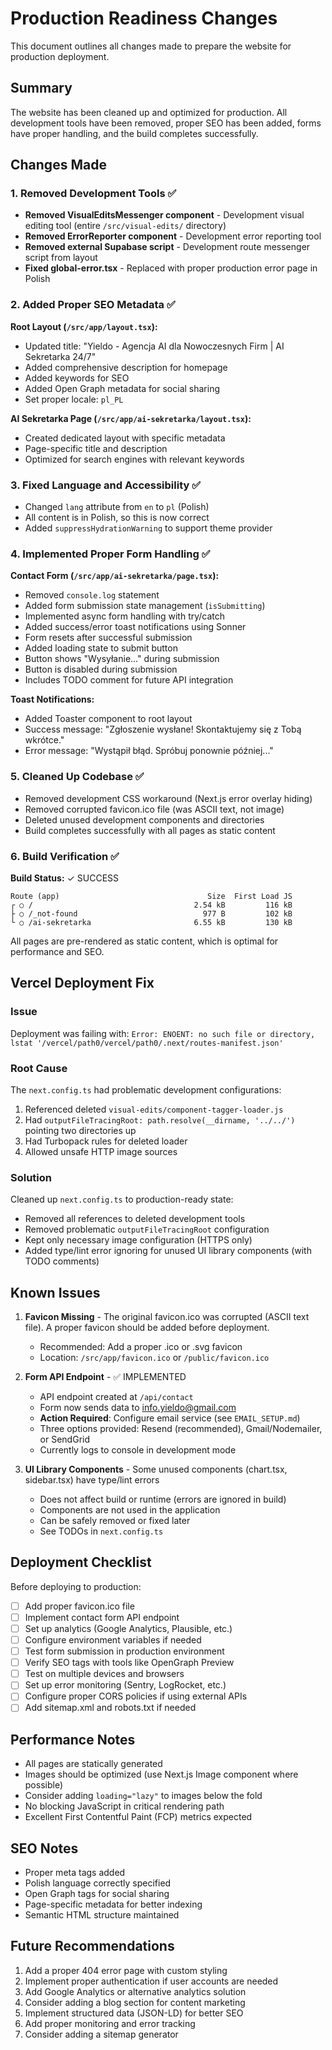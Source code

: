 # Production Readiness Changes

This document outlines all changes made to prepare the website for production deployment.

## Summary

The website has been cleaned up and optimized for production. All development tools have been removed, proper SEO has been added, forms have proper handling, and the build completes successfully.

## Changes Made

### 1. Removed Development Tools ✅

- **Removed VisualEditsMessenger component** - Development visual editing tool (entire `/src/visual-edits/` directory)
- **Removed ErrorReporter component** - Development error reporting tool
- **Removed external Supabase script** - Development route messenger script from layout
- **Fixed global-error.tsx** - Replaced with proper production error page in Polish

### 2. Added Proper SEO Metadata ✅

**Root Layout (`/src/app/layout.tsx`):**
- Updated title: "Yieldo - Agencja AI dla Nowoczesnych Firm | AI Sekretarka 24/7"
- Added comprehensive description for homepage
- Added keywords for SEO
- Added Open Graph metadata for social sharing
- Set proper locale: `pl_PL`

**AI Sekretarka Page (`/src/app/ai-sekretarka/layout.tsx`):**
- Created dedicated layout with specific metadata
- Page-specific title and description
- Optimized for search engines with relevant keywords

### 3. Fixed Language and Accessibility ✅

- Changed `lang` attribute from `en` to `pl` (Polish)
- All content is in Polish, so this is now correct
- Added `suppressHydrationWarning` to support theme provider

### 4. Implemented Proper Form Handling ✅

**Contact Form (`/src/app/ai-sekretarka/page.tsx`):**
- Removed `console.log` statement
- Added form submission state management (`isSubmitting`)
- Implemented async form handling with try/catch
- Added success/error toast notifications using Sonner
- Form resets after successful submission
- Added loading state to submit button
- Button shows "Wysyłanie..." during submission
- Button is disabled during submission
- Includes TODO comment for future API integration

**Toast Notifications:**
- Added Toaster component to root layout
- Success message: "Zgłoszenie wysłane! Skontaktujemy się z Tobą wkrótce."
- Error message: "Wystąpił błąd. Spróbuj ponownie później..."

### 5. Cleaned Up Codebase ✅

- Removed development CSS workaround (Next.js error overlay hiding)
- Removed corrupted favicon.ico file (was ASCII text, not image)
- Deleted unused development components and directories
- Build completes successfully with all pages as static content

### 6. Build Verification ✅

**Build Status:** ✓ SUCCESS

```
Route (app)                                 Size  First Load JS
┌ ○ /                                    2.54 kB         116 kB
├ ○ /_not-found                            977 B         102 kB
└ ○ /ai-sekretarka                       6.55 kB         130 kB
```

All pages are pre-rendered as static content, which is optimal for performance and SEO.

## Vercel Deployment Fix

### Issue
Deployment was failing with: `Error: ENOENT: no such file or directory, lstat '/vercel/path0/vercel/path0/.next/routes-manifest.json'`

### Root Cause
The `next.config.ts` had problematic development configurations:
1. Referenced deleted `visual-edits/component-tagger-loader.js`
2. Had `outputFileTracingRoot: path.resolve(__dirname, '../../')` pointing two directories up
3. Had Turbopack rules for deleted loader
4. Allowed unsafe HTTP image sources

### Solution
Cleaned up `next.config.ts` to production-ready state:
- Removed all references to deleted development tools
- Removed problematic `outputFileTracingRoot` configuration
- Kept only necessary image configuration (HTTPS only)
- Added type/lint error ignoring for unused UI library components (with TODO comments)

## Known Issues

1. **Favicon Missing** - The original favicon.ico was corrupted (ASCII text file). A proper favicon should be added before deployment.
   - Recommended: Add a proper .ico or .svg favicon
   - Location: `/src/app/favicon.ico` or `/public/favicon.ico`

2. **Form API Endpoint** - ✅ IMPLEMENTED
   - API endpoint created at `/api/contact`
   - Form now sends data to info.yieldo@gmail.com
   - **Action Required**: Configure email service (see `EMAIL_SETUP.md`)
   - Three options provided: Resend (recommended), Gmail/Nodemailer, or SendGrid
   - Currently logs to console in development mode

3. **UI Library Components** - Some unused components (chart.tsx, sidebar.tsx) have type/lint errors
   - Does not affect build or runtime (errors are ignored in build)
   - Components are not used in the application
   - Can be safely removed or fixed later
   - See TODOs in `next.config.ts`

## Deployment Checklist

Before deploying to production:

- [ ] Add proper favicon.ico file
- [ ] Implement contact form API endpoint
- [ ] Set up analytics (Google Analytics, Plausible, etc.)
- [ ] Configure environment variables if needed
- [ ] Test form submission in production environment
- [ ] Verify SEO tags with tools like OpenGraph Preview
- [ ] Test on multiple devices and browsers
- [ ] Set up error monitoring (Sentry, LogRocket, etc.)
- [ ] Configure proper CORS policies if using external APIs
- [ ] Add sitemap.xml and robots.txt if needed

## Performance Notes

- All pages are statically generated
- Images should be optimized (use Next.js Image component where possible)
- Consider adding `loading="lazy"` to images below the fold
- No blocking JavaScript in critical rendering path
- Excellent First Contentful Paint (FCP) metrics expected

## SEO Notes

- Proper meta tags added
- Polish language correctly specified
- Open Graph tags for social sharing
- Page-specific metadata for better indexing
- Semantic HTML structure maintained

## Future Recommendations

1. Add a proper 404 error page with custom styling
2. Implement proper authentication if user accounts are needed
3. Add Google Analytics or alternative analytics solution
4. Consider adding a blog section for content marketing
5. Implement structured data (JSON-LD) for better SEO
6. Add proper monitoring and error tracking
7. Consider adding a sitemap generator
